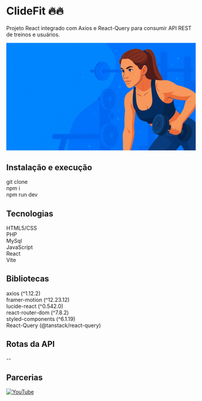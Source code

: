 # ClideFit 🔥🔥

Projeto React integrado com Axios e React-Query para consumir API REST de treinos e usuários.

![Logo ClideFit](/src/pages/Home/banner.jpg)

## Instalação e execução

git clone <repo-url>  
npm i  
npm run dev  

## Tecnologias

HTML5/CSS  
PHP  
MySql  
JavaScript  
React  
Vite

## Bibliotecas

axios (^1.12.2)  
framer-motion (^12.23.12)  
lucide-react (^0.542.0)  
react-router-dom (^7.8.2)  
styled-components (^6.1.19)  
React-Query (@tanstack/react-query)

## Rotas da API

--

## Parcerias

[![YouTube](https://img.shields.io/badge/YouTube-Inscreva-se-red?style=for-the-badge&logo=youtube&logoColor=white)](https://www.youtube.com/@OneMoreAcademia)
